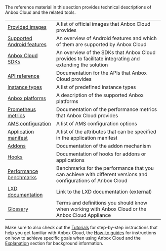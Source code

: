 The reference material in this section provides technical descriptions of Anbox Cloud and the related tools.

|  |  |
|--|--|
| [Provided images](https://discourse.ubuntu.com/t/provided-images/24185)| A list of official images that Anbox Cloud provides |
| [Supported Android features](https://discourse.ubuntu.com/t/supported-android-features/28825) | An overview of Android features and which of them are supported by Anbox Cloud |
| [Anbox Cloud SDKs](https://discourse.ubuntu.com/t/anbox-cloud-sdks/17844)| An overview of the SDKs that Anbox Cloud provides to facilitate integrating and extending the solution |
| [API reference](https://discourse.ubuntu.com/t/api-reference/24339) | Documentation for the APIs that Anbox Cloud provides |
| [Instance types](https://discourse.ubuntu.com/t/instance-types-reference/17764)| A list of predefined instance types |
| [Anbox platforms](https://discourse.ubuntu.com/t/anbox-platforms/18733)| A description of the supported Anbox platforms |
| [Prometheus metrics](https://discourse.ubuntu.com/t/prometheus-metrics/19521)| Documentation of the performance metrics that Anbox Cloud provides |
| [AMS configuration](https://discourse.ubuntu.com/t/ams-configuration/20872)| A list of AMS configuration options |
| [Application manifest](https://discourse.ubuntu.com/t/application-manifest/24197)| A list of the attributes that can be specified in the application manifest |
| [Addons](https://discourse.ubuntu.com/t/addons/25293)| Documentation of the addon mechanism |
| [Hooks](https://discourse.ubuntu.com/t/hooks/28555)| Documentation of hooks for addons or applications |
| [Performance benchmarks](https://discourse.ubuntu.com/t/performance-benchmarks/24709)| Benchmarks for the performance that you can achieve with different versions and configurations of Anbox Cloud |
| [LXD documentation](https://linuxcontainers.org/lxd/docs/master/) | Link to the LXD documentation (external) <!-- wokeignore:rule=master --> |
| [Glossary](https://discourse.ubuntu.com/t/glossary/26204)| Terms and definitions you should know when working with Anbox Cloud or the Anbox Cloud Appliance |

Make sure to also check out the [Tutorials](https://discourse.ubuntu.com/t/tutorials/28826) for step-by-step instructions that help you get familiar with Anbox Cloud, the [How-to guides](https://discourse.ubuntu.com/t/how-to-guides/28827) for instructions on how to achieve specific goals when using Anbox Cloud and the [Explanation](https://discourse.ubuntu.com/t/explanation/28829) section for background information.
